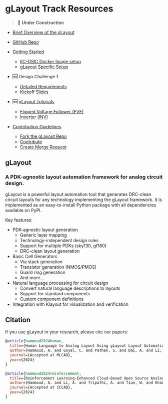 # gLayout Track Resources

> 🚧 **Under Construction**

- [Brief Overview of the gLayout](./files/gLayout_Overview.pdf)

- [GitHub Repo](https://github.com/ReaLLMASIC/gLayout)
- [Getting Started](https://docs.google.com/document/d/e/2PACX-1vT1jADYn6HAjlp1b3KB7T0nAkxzmT5GXo7NzFjxZ47M9s9H3oyHdoU39wxUscF8DtTNeQ3Egeo_1e1s/pub)

  - [IIC-OSIC Docker Image setup](../IIC-OSIC-TOOLS/README.md)
  - [gLayout Specific Setup](./files/gLayout_Install.md)

- :new: Design Challenge 1
  - [Detailed Requirements](./Challenge.md)
  - [Kickoff Slides](https://docs.google.com/presentation/d/11iUuCnZQZhC-76pMEIqsWOjoYRWxP6tA/edit?slide=id.g369dd00d293_0_563#slide=id.g369dd00d293_0_563)
  
- :new: [gLayout Tutorials](https://github.com/ReaLLMASIC/gLayout/tree/main/tutorial)
  - [Flipped Voltage Follower (FVF)](https://github.com/ReaLLMASIC/gLayout/blob/main/tutorial/glayout_tutorial_FVF_part1.ipynb)
  - [Inverter (INV)](https://github.com/ReaLLMASIC/gLayout/blob/main/tutorial/glayout_tutorial_INV_part1.ipynb)

- [Contribution Guidelines](https://docs.google.com/presentation/d/e/2PACX-1vRYHpcxItcbHfINOcBYVJ0q8JRr79yXTh8uxrhY4bHtAs3voaiZQN49snRvW8E6vg/pub?slide=id.g36c8198f0d5_0_37)
  - [Fork the gLayout Repo]() 
  - [Contribute]()
  - [Create Merge Request]()

## gLayout

### A PDK-agnostic layout automation framework for analog circuit design.

gLayout is a powerful layout automation tool that generates DRC-clean circuit layouts for any technology implementing the gLayout framework. It is implemented as an easy-to-install Python package with all dependencies available on PyPI.

Key features:

- PDK-agnostic layout generation
  - Generic layer mapping
  - Technology-independent design rules
  - Support for multiple PDKs (sky130, gf180)
  - DRC-clean layout generation
- Basic Cell Generators
  - Via stack generation
  - Transistor generation (NMOS/PMOS)
  - Guard ring generation
  - And more...
- Natural language processing for circuit design
  - Convert natural language descriptions to layouts
  - Support for standard components
  - Custom component definitions
- Integration with Klayout for visualization and verification

## Citation

If you use gLayout in your research, please cite our papers:

```bibtex
@article{hammoud2024human,
  title={Human Language to Analog Layout Using gLayout Layout Automation Framework},
  author={Hammoud, A. and Goyal, C. and Pathen, S. and Dai, A. and Li, A. and Kielian, G. and Saligane, M.},
  journal={Accepted at MLCAD},
  year={2024}
}

@article{hammoud2024reinforcement,
  title={Reinforcement Learning-Enhanced Cloud-Based Open Source Analog Circuit Generator for Standard and Cryogenic Temperatures in 130-nm and 180-nm OpenPDKs},
  author={Hammoud, A. and Li, A. and Tripathi, A. and Tian, W. and Khandeparkar, H. and Wans, R. and Kielian, G. and Murmann, B. and Sylvester, D. and Saligane, M.},
  journal={Accepted at ICCAD},
  year={2024}
}
```
